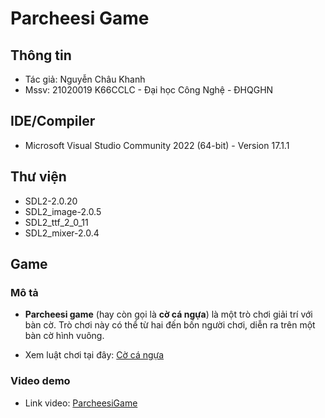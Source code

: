 # Parcheesi Game

## Thông tin

- Tác giả: Nguyễn Châu Khanh
- Mssv: 21020019 K66CCLC - Đại học Công Nghệ - ĐHQGHN

## IDE/Compiler

- Microsoft Visual Studio Community 2022 (64-bit) - Version 17.1.1

## Thư viện

- SDL2-2.0.20
- SDL2_image-2.0.5
- SDL2_ttf_2_0_11
- SDL2_mixer-2.0.4

## Game

### Mô tả

- **Parcheesi game** (hay còn gọi là **cờ cá ngựa**) là một trò chơi giải trí với bàn cờ. Trò chơi này có thể từ hai đến bốn người chơi, diễn ra trên một bàn cờ hình vuông.

- Xem luật chơi tại đây: [Cờ cá ngựa](https://vi.wikipedia.org/wiki/C%E1%BB%9D_c%C3%A1_ng%E1%BB%B1a)

### Video demo

- Link video: [ParcheesiGame](https://drive.google.com/drive/folders/1kbgeAJ8G6I6_qcxTUbdGBcK8C_8ucThF?usp=sharing)
